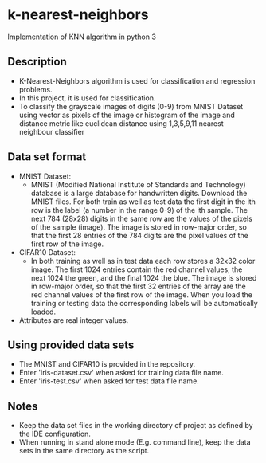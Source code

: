 # k-nearest-neighbors

Implementation of KNN algorithm in python 3

## Description

* K-Nearest-Neighbors algorithm is used for classification and regression problems.
* In this project, it is used for classification.
* To classify the grayscale images of digits (0-9) from MNIST Dataset using vector as pixels of the image or histogram of the image  and   distance metric like euclidean distance using 1,3,5,9,11 nearest neighbour classifier 

## Data set format

* MNIST Dataset:
  * MNIST (Modified National Institute of Standards and Technology) database is a
   large database for handwritten digits. Download the MNIST files. For both train 
   as well as test data the first digit in the ith row
   is the label (a number in the range 0-9) of the ith sample. The next 784 (28x28)
   digits in the same row are the values of the pixels of the sample (image). The
   image is stored in row-major order, so that the first 28 entries of the 784 digits
   are the pixel values of the first row of the image.
* CIFAR10 Dataset:
  * In both training as well as in test data each row stores a 32x32 color image. The
    first 1024 entries contain the red channel values, the next 1024 the green, and
    the final 1024 the blue. The image is stored in row-major order, so that the first
    32 entries of the array are the red channel values of the first row of the image.
    When you load the training or testing data the corresponding labels will be
    automatically loaded.
* Attributes are real integer values.

## Using provided data sets

* The MNIST and CIFAR10 is provided in the repository. 
* Enter 'iris-dataset.csv' when asked for training data file name.
* Enter 'iris-test.csv' when asked for test data file name.

## Notes

* Keep the data set files in the working directory of project as defined by the IDE configuration.
* When running in stand alone mode (E.g. command line), keep the data sets in the same directory as the script.



